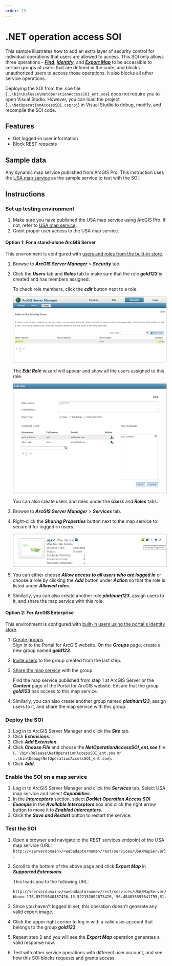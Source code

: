 ```yaml
---
order: 13
---
```


# .NET operation access SOI

This sample illustrates how to add an extra layer of security control for individual operations that users are allowed to access. This SOI only allows three operations - [***Find***](https://developers.arcgis.com/rest/services-reference/find.htm), [***Identify***](https://developers.arcgis.com/rest/services-reference/identify-map-service-.htm), and [***Export Map***](https://developers.arcgis.com/rest/services-reference/export-map.htm) to be accessible to certain groups of users that are defined in the code, and blocks unauthorized users to access those operations. It also blocks all other service operations.

Deploying the SOI from the .soe file (`..\bin\Release\NetOperationAccessSOI_ent.soe`) does not require you to open Visual Studio. However, you can load the project (`..\NetOperationAccessSOI.csproj`) in Visual Studio to debug, modify, and recompile the SOI code.


## Features

  * Get logged-in user information
  * Block REST requests

## Sample data
  Any dynamic map service published from ArcGIS Pro. This instruction uses the [USA map service](../../../ReadMe.md#1-usa-service) as the sample service to test with the SOI.

## Instructions

### Set up testing environment

1. Make sure you have published the USA map service using ArcGIS Pro. If not, refer to [USA map service](../../../ReadMe.md#1-usa-service).
2. Grant proper user access to the USA map service.

#### Option 1: For a stand-alone ArcGIS Server
This environment is configured with [users and roles from the built-in store](https://enterprise.arcgis.com/en/server/latest/administer/windows/securing-services-with-users-and-roles-specific-to-arcgis-server.htm#GUID-9D46D38D-DA48-47BE-A776-DD84C1CD0F4B).

1. Browse to ***ArcGIS Server Manager*** > ***Security*** tab.
2. Click the ***Users*** tab and ***Roles*** tab to make sure that the role ***gold123*** is created and has members assigned.

   To check role members, click the ***edit*** button next to a role.

   ![](../../../../images/netsp/NetOp1.png "Net Operation Access SOI Sample")

   The ***Edit Role*** wizard will appear and show all the users assigned to this role.

   ![](../../../../images/netsp/NetOp2.png "Net Operation Access SOI Sample")

   You can also create users and roles under the ***Users*** and ***Roles*** tabs.
3. Browse to ***ArcGIS Server Manager*** > ***Services*** tab.
4. Right-click the ***Sharing Properties*** button next to the map service to secure it for logged-in users.

   ![](../../../../images/netsp/NetLayer3.png "Net Operation Access SOI Sample")
5. You can either choose ***Allow access to all users who are logged in*** or choose a role by clicking the ***Add*** button under ***Action*** so that the role is listed under ***Allowed roles***.
6. Similarly, you can also create another role ***platinum123***, assign users to it, and share the map service with this role.

#### Option 2: For ArcGIS Enterprise
This environment is configured with [built-in users using the portal's identity store](https://enterprise.arcgis.com/en/portal/latest/administer/windows/about-configuring-portal-authentication.htm#ESRI_SECTION1_AA40A239CE81485CB4F7A91BBDDFE845).

1. [Create groups](https://enterprise.arcgis.com/en/portal/latest/administer/windows/create-groups.htm).\
Sign in to the Portal for ArcGIS website. On the ***Groups*** page, create a new group named ***gold123***.
2. [Invite users](https://enterprise.arcgis.com/en/portal/latest/administer/windows/manage-groups.htm#ESRI_SECTION1_123F1B9DC1DF41A3A2EA6EAE6486CF9E) to the group created from the last step.
3. [Share the map service](https://enterprise.arcgis.com/en/portal/latest/use/share-items.htm#ESRI_SECTION1_0CF790E7414B48BEB0E69484A76D6A03) with the group.

   Find the map service published from step 1 at ArcGIS Server or the ***Content*** page of the Portal for ArcGIS website. Ensure that the group ***gold123*** has access to this map service.
4. Similarly, you can also create another group named ***platinum123***, assign users to it, and share the map service with this group.

### Deploy the SOI

1. Log in to ArcGIS Server Manager and click the ***Site*** tab.
2. Click ***Extensions***.
3. Click ***Add Extension***.
4. Click ***Choose File*** and choose the ***NetOperationAccessSOI_ent.soe*** file (`..\bin\Release\NetOperationAccessSOI_ent.soe` or `..\bin\Debug\NetOperationAccessSOI_ent.soe`).
5. Click ***Add***.

### Enable the SOI on a map service

1. Log in to ArcGIS Server Manager and click the ***Services*** tab. Select USA map service and select ***Capabilities***.
2. In the ***Interceptors*** section, select ***DotNet Operation Access SOI Example*** in the ***Available Interceptors*** box and click the right arrow button to move it to ***Enabled Interceptors***.
3. Click the ***Save and Restart*** button to restart the service.

### Test the SOI

1. Open a browser and navigate to the REST services endpoint of the USA map service (URL: `http://<serverdomain>/<webadaptorname>/rest/services/USA/MapServer`).
2. Scroll to the bottom of the above page and click ***Export Map*** in ***Supported Extensions***.

   This leads you to the following URL:

   ```
   http://<serverdomain>/<webadaptorname>/rest/services/USA/MapServer/export?bbox=-178.85719640187426,13.522152002873426,-56.484036397641795,81.72479317856566
   ```
3. Since you haven't logged in yet, this operation doesn't generate any valid export image.
4. Click the upper right corner to log in with a valid user account that belongs to the group ***gold123***.
5. Repeat step 2 and you will see the ***Export Map*** operation generates a valid response now.
5. Test with other service operations with different user account, and see how this SOI blocks requests and grants access.
